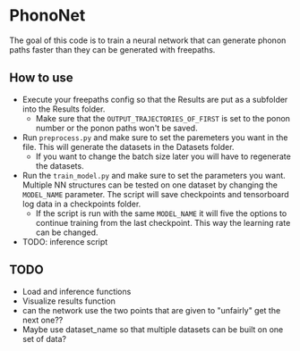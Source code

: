 # PhonoNet

The goal of this code is to train a neural network that can generate phonon paths faster than they can be generated with freepaths.

## How to use

- Execute your freepaths config so that the Results are put as a subfolder into the Results folder.
  - Make sure that the `OUTPUT_TRAJECTORIES_OF_FIRST` is set to the ponon number or the ponon paths won't be saved.
- Run `preprocess.py` and make sure to set the paremeters you want in the file. This will generate the datasets in the Datasets folder.
  - If you want to change the batch size later you will have to regenerate the datasets.
- Run the `train_model.py` and make sure to set the parameters you want. Multiple NN structures can be tested on one dataset by changing the `MODEL_NAME` parameter. The script will save checkpoints and tensorboard log data in a checkpoints folder.
  - If the script is run with the same `MODEL_NAME` it will five the options to continue training from the last checkpoint. This way the learning rate can be changed.
- TODO: inference script

## TODO

- Load and inference functions
- Visualize results function
- can the network use the two points that are given to "unfairly" get the next one??
- Maybe use dataset_name so that multiple datasets can be built on one set of data?
